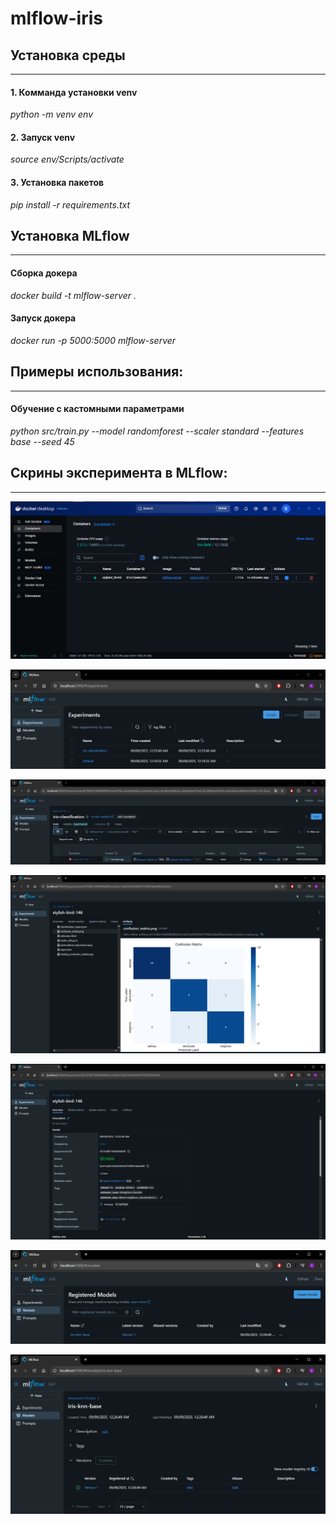 # mlflow-iris

## Установка среды
---
#### 1. Комманда установки venv
_python -m venv env_
#### 2. Запуск venv
_source env/Scripts/activate_
#### 3. Установка пакетов
_pip install -r requirements.txt_

## Установка MLflow
---
#### Сборка докера
_docker build -t mlflow-server ._
#### Запуск докера
_docker run -p 5000:5000  mlflow-server_

## Примеры использования:
---
#### Обучение с кастомными параметрами
_python src/train.py --model randomforest --scaler standard --features base --seed 45_

## Скрины эксперимента в MLflow:
---
![Alt Docker](images/docker.png)

![Alt Experiments](images/experiments.png)

![Alt Experiment](images/experiment.png)

![Alt Artifacts](images/artifacts-experiment.png)

![Alt Overview](images/overview-experiment.png)

![Alt Models](images/models.png)

![Alt Model](images/model.png)